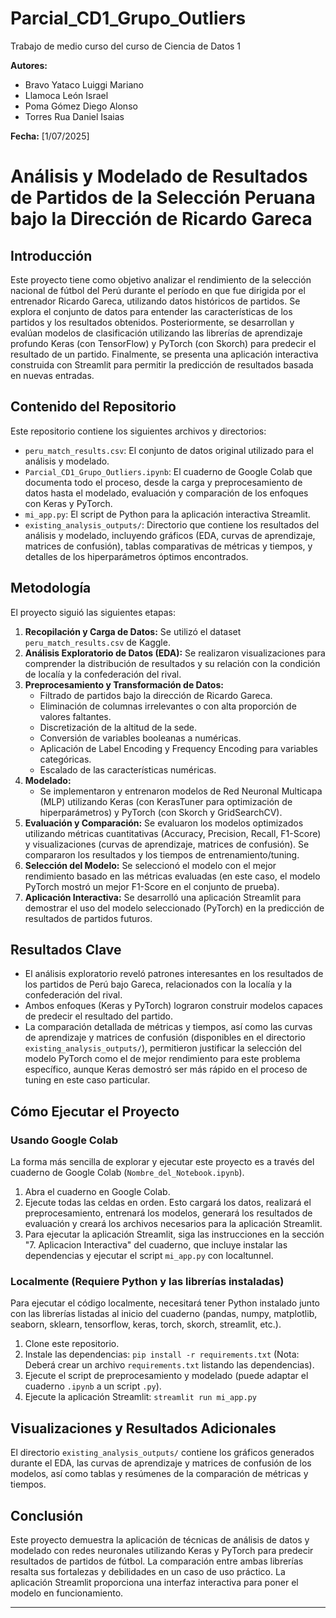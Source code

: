 # Parcial_CD1_Grupo_Outliers
Trabajo de medio curso del curso de Ciencia de Datos 1

**Autores:** 
* Bravo Yataco Luiggi Mariano
* Llamoca León Israel
* Poma Gómez Diego Alonso
* Torres Rua Daniel Isaias

**Fecha:** [1/07/2025]

# Análisis y Modelado de Resultados de Partidos de la Selección Peruana bajo la Dirección de Ricardo Gareca

## Introducción

Este proyecto tiene como objetivo analizar el rendimiento de la selección nacional de fútbol del Perú durante el período en que fue dirigida por el entrenador Ricardo Gareca, utilizando datos históricos de partidos. Se explora el conjunto de datos para entender las características de los partidos y los resultados obtenidos. Posteriormente, se desarrollan y evalúan modelos de clasificación utilizando las librerías de aprendizaje profundo Keras (con TensorFlow) y PyTorch (con Skorch) para predecir el resultado de un partido. Finalmente, se presenta una aplicación interactiva construida con Streamlit para permitir la predicción de resultados basada en nuevas entradas.

## Contenido del Repositorio

Este repositorio contiene los siguientes archivos y directorios:

-   `peru_match_results.csv`: El conjunto de datos original utilizado para el análisis y modelado.
-   `Parcial_CD1_Grupo_Outliers.ipynb`: El cuaderno de Google Colab que documenta todo el proceso, desde la carga y preprocesamiento de datos hasta el modelado, evaluación y comparación de los enfoques con Keras y PyTorch.
-   `mi_app.py`: El script de Python para la aplicación interactiva Streamlit.
-   `existing_analysis_outputs/`: Directorio que contiene los resultados del análisis y modelado, incluyendo gráficos (EDA, curvas de aprendizaje, matrices de confusión), tablas comparativas de métricas y tiempos, y detalles de los hiperparámetros óptimos encontrados.

## Metodología

El proyecto siguió las siguientes etapas:

1.  **Recopilación y Carga de Datos:** Se utilizó el dataset `peru_match_results.csv` de Kaggle.
2.  **Análisis Exploratorio de Datos (EDA):** Se realizaron visualizaciones para comprender la distribución de resultados y su relación con la condición de localía y la confederación del rival.
3.  **Preprocesamiento y Transformación de Datos:**
    *   Filtrado de partidos bajo la dirección de Ricardo Gareca.
    *   Eliminación de columnas irrelevantes o con alta proporción de valores faltantes.
    *   Discretización de la altitud de la sede.
    *   Conversión de variables booleanas a numéricas.
    *   Aplicación de Label Encoding y Frequency Encoding para variables categóricas.
    *   Escalado de las características numéricas.
4.  **Modelado:**
    *   Se implementaron y entrenaron modelos de Red Neuronal Multicapa (MLP) utilizando Keras (con KerasTuner para optimización de hiperparámetros) y PyTorch (con Skorch y GridSearchCV).
5.  **Evaluación y Comparación:** Se evaluaron los modelos optimizados utilizando métricas cuantitativas (Accuracy, Precision, Recall, F1-Score) y visualizaciones (curvas de aprendizaje, matrices de confusión). Se compararon los resultados y los tiempos de entrenamiento/tuning.
6.  **Selección del Modelo:** Se seleccionó el modelo con el mejor rendimiento basado en las métricas evaluadas (en este caso, el modelo PyTorch mostró un mejor F1-Score en el conjunto de prueba).
7.  **Aplicación Interactiva:** Se desarrolló una aplicación Streamlit para demostrar el uso del modelo seleccionado (PyTorch) en la predicción de resultados de partidos futuros.

## Resultados Clave

-   El análisis exploratorio reveló patrones interesantes en los resultados de los partidos de Perú bajo Gareca, relacionados con la localía y la confederación del rival.
-   Ambos enfoques (Keras y PyTorch) lograron construir modelos capaces de predecir el resultado del partido.
-   La comparación detallada de métricas y tiempos, así como las curvas de aprendizaje y matrices de confusión (disponibles en el directorio `existing_analysis_outputs/`), permitieron justificar la selección del modelo PyTorch como el de mejor rendimiento para este problema específico, aunque Keras demostró ser más rápido en el proceso de tuning en este caso particular.

## Cómo Ejecutar el Proyecto

### Usando Google Colab

La forma más sencilla de explorar y ejecutar este proyecto es a través del cuaderno de Google Colab (`Nombre_del_Notebook.ipynb`).

1.  Abra el cuaderno en Google Colab.
2.  Ejecute todas las celdas en orden. Esto cargará los datos, realizará el preprocesamiento, entrenará los modelos, generará los resultados de evaluación y creará los archivos necesarios para la aplicación Streamlit.
3.  Para ejecutar la aplicación Streamlit, siga las instrucciones en la sección "7. Aplicacion Interactiva" del cuaderno, que incluye instalar las dependencias y ejecutar el script `mi_app.py` con localtunnel.

### Localmente (Requiere Python y las librerías instaladas)

Para ejecutar el código localmente, necesitará tener Python instalado junto con las librerías listadas al inicio del cuaderno (pandas, numpy, matplotlib, seaborn, sklearn, tensorflow, keras, torch, skorch, streamlit, etc.).

1.  Clone este repositorio.
2.  Instale las dependencias: `pip install -r requirements.txt` (Nota: Deberá crear un archivo `requirements.txt` listando las dependencias).
3.  Ejecute el script de preprocesamiento y modelado (puede adaptar el cuaderno `.ipynb` a un script `.py`).
4.  Ejecute la aplicación Streamlit: `streamlit run mi_app.py`

## Visualizaciones y Resultados Adicionales

El directorio `existing_analysis_outputs/` contiene los gráficos generados durante el EDA, las curvas de aprendizaje y matrices de confusión de los modelos, así como tablas y resúmenes de la comparación de métricas y tiempos.

## Conclusión

Este proyecto demuestra la aplicación de técnicas de análisis de datos y modelado con redes neuronales utilizando Keras y PyTorch para predecir resultados de partidos de fútbol. La comparación entre ambas librerías resalta sus fortalezas y debilidades en un caso de uso práctico. La aplicación Streamlit proporciona una interfaz interactiva para poner el modelo en funcionamiento.

---
